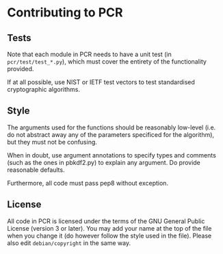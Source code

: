 # Contributing to PCR

## Tests

Note that each module in PCR needs to have a unit test (in
`pcr/test/test_*.py`), which must cover the entirety of the
functionality provided.

If at all possible, use NIST or IETF test vectors to test
standardised cryptographic algorithms.

## Style

The arguments used for the functions should be reasonably
low-level (i.e. do not abstract away any of the parameters
specificed for the algorithm), but they must not be confusing.

When in doubt, use argument annotations to specify types
and comments (such as the ones in pbkdf2.py) to explain any
argument. Do provide reasonable defaults.

Furthermore, all code must pass pep8 without exception.

## License

All code in PCR is licensed under the terms of the GNU
General Public License (version 3 or later). You may add
your name at the top of the file when you change it (do
however follow the style used in the file). Please also
edit `debian/copyright` in the same way.
